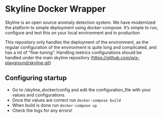 # Skyline Docker Wrapper
Skyline is an open source anomaly detection system.
We have modernized the platform to simple deployment using docker-compose. 
It’s simple to run, configure and test this on your local environment and in production

This repository only handles the deployment of the environment, as the regular configuration of the environment is quite long and complicated, and has a lot of “fine-tuning”. Handling metrics configurations should be handled under the main skyline repository (https://github.com/wix-playground/skyline.git) 

## Configuring startup
- Go to /skyline_docker/config and edit the configuration_file with your values and configurations.
- Once the values are correct run `docker-compose build`
- When build is done run `docker-compose up`
- Check the logs for any errors! 
